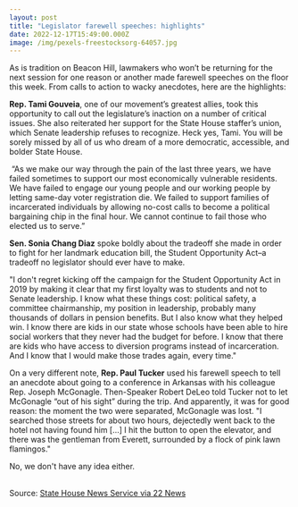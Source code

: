 ```yaml
---
layout: post
title: "Legislator farewell speeches: highlights"
date: 2022-12-17T15:49:00.000Z
image: /img/pexels-freestocksorg-64057.jpg
---
```

As is tradition on Beacon Hill, lawmakers who won’t be returning for the next session for one reason or another made farewell speeches on the floor this week. From calls to action to wacky anecdotes, here are the highlights:

**Rep. Tami Gouveia**, one of our movement’s greatest allies, took this opportunity to call out the legislature’s inaction on a number of critical issues. She also reiterated her support for the State House staffer’s union, which Senate leadership refuses to recognize. Heck yes, Tami. You will be sorely missed by all of us who dream of a more democratic, accessible, and bolder State House. 

 “As we make our way through the pain of the last three years, we have failed sometimes to support our most economically vulnerable residents. We have failed to engage our young people and our working people by letting same-day voter registration die. We failed to support families of incarcerated individuals by allowing no-cost calls to become a political bargaining chip in the final hour. We cannot continue to fail those who elected us to serve.”

**Sen. Sonia Chang Diaz** spoke boldly about the tradeoff she made in order to fight for her landmark education bill, the Student Opportunity Act–a tradeoff no legislator should ever have to make.

"I don't regret kicking off the campaign for the Student Opportunity Act in 2019 by making it clear that my first loyalty was to students and not to Senate leadership. I know what these things cost: political safety, a committee chairmanship, my position in leadership, probably many thousands of dollars in pension benefits. But I also know what they helped win. I know there are kids in our state whose schools have been able to hire social workers that they never had the budget for before. I know that there are kids who have access to diversion programs instead of incarceration. And I know that I would make those trades again, every time."

On a very different note, **Rep. Paul Tucker** used his farewell speech to tell an anecdote about going to a conference in Arkansas with his colleague Rep. Joseph McGonagle. Then-Speaker Robert DeLeo told Tucker not to let McGonagle “out of his sight” during the trip. And apparently, it was for good reason: the moment the two were separated, McGonagle was lost. "I searched those streets for about two hours, dejectedly went back to the hotel not having found him \[…] I hit the button to open the elevator, and there was the gentleman from Everett, surrounded by a flock of pink lawn flamingos."

No, we don't have any idea either.

\
Source: [State House News Service via 22 News](https://www.wwlp.com/news/state-politics/lawmakers-open-up-while-closing-out-careers/)